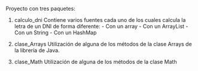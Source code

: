Proyecto con tres paquetes:

1. calculo_dni
    Contiene varios fuentes cada uno de los cuales calcula la letra de un DNI de forma diferente:
        - Con un array
        - Con un ArrayList
        - Con un String
        - Con un HashMap
        
2. clase_Arrays
    Utilización de alguna de los métodos de la clase Arrays de la librería de Java.
    
3. clase_Math
    Utilización de alguna de los métodos de la clase Math